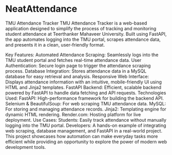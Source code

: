 # NeatAttendance
TMU Attendance Tracker
TMU Attendance Tracker is a web-based application designed to simplify the process of tracking and monitoring student attendance at Teerthanker Mahaveer University. Built using FastAPI, the app automates logging into the TMU portal, scrapes attendance data, and presents it in a clean, user-friendly format.

Key Features:
Automated Attendance Scraping: Seamlessly logs into the TMU student portal and fetches real-time attendance data.
User Authentication: Secure login page to trigger the attendance scraping process.
Database Integration: Stores attendance data in a MySQL database for easy retrieval and analysis.
Responsive Web Interface: Displays attendance information with an intuitive, mobile-friendly UI using HTML and Jinja2 templates.
FastAPI Backend: Efficient, scalable backend powered by FastAPI to handle data fetching and API requests.
Technologies Used:
FastAPI: High-performance framework for building the backend API.
Selenium & BeautifulSoup: For web scraping TMU attendance data.
MySQL: For storing and managing attendance records.
Jinja2: Templating engine for dynamic HTML rendering.
Render.com: Hosting platform for live deployment.
Use Cases:
Students: Easily track attendance without manually logging into the TMU portal.
Developers: A hands-on example of integrating web scraping, database management, and FastAPI in a real-world project.
This project showcases how automation can make everyday tasks more efficient while providing an opportunity to explore the power of modern web development tools.
